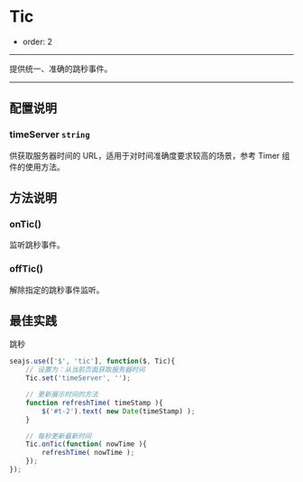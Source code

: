 # Tic

- order: 2

---

提供统一、准确的跳秒事件。

---


## 配置说明

### timeServer `string`

供获取服务器时间的 URL，适用于对时间准确度要求较高的场景，参考 Timer 组件的使用方法。


## 方法说明

### onTic()

监听跳秒事件。

### offTic()

解除指定的跳秒事件监听。


## 最佳实践

跳秒

```js
seajs.use(['$', 'tic'], function($, Tic){
	// 设置为：从当前页面获取服务器时间
	Tic.set('timeServer', '');

	// 更新展示时间的方法
	function refreshTime( timeStamp ){
		$('#t-2').text( new Date(timeStamp) );
	}

	// 每秒更新最新时间
	Tic.onTic(function( nowTime ){
		refreshTime( nowTime );
	});
});
```
